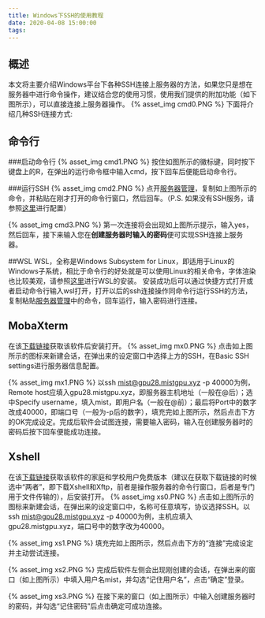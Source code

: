 ```yaml
---
title: Windows下SSH的使用教程
date: 2020-04-08 15:00:00
tags:
---
```

## 概述
本文将主要介绍Windows平台下各种SSH连接上服务器的方法，如果您只是想在服务器中进行命令操作，建议结合您的使用习惯，使用我们提供的附加功能（如下图所示），可以直接连接上服务器操作。
{% asset_img cmd0.PNG %}
下面将介绍几种SSH连接方式:

## 命令行
###启动命令行
{% asset_img cmd1.PNG %}
按住如图所示的徽标键，同时按下键盘上的R，在弹出的运行命令框中输入cmd，按下回车后便能启动命令行。

###运行SSH
{% asset_img cmd2.PNG %}
点开[服务器管理](https://mistgpu.com/user/)，复制如上图所示的命令，并粘贴在刚才打开的命令行窗口，然后回车。（P.S. 如果没有SSH服务，请参照[这里](https://jingyan.baidu.com/article/9158e0002c159ea254122821.html)进行配置）

{% asset_img cmd3.PNG %}
第一次连接将会出现如上图所示提示，输入yes，然后回车，接下来输入您在**创建服务器时输入的密码**便可实现SSH连接上服务器。

##WSL
WSL，全称是Windows Subsystem for Linux，即适用于Linux的Windows子系统，相比于命令行的好处就是可以使用Linux的相关命令，字体渲染也比较美观，请参照[这里](https://jingyan.baidu.com/article/e4d08ffd5849e20fd2f60d93.html)进行WSL的安装。
安装成功后可以通过快捷方式打开或者启动命令行输入wsl打开，打开以后的ssh连接操作同命令行运行SSH的方法，复制粘贴[服务器管理](https://mistgpu.com/user/)中的命令，回车运行，输入密码进行连接。

## MobaXterm
在该[下载链接](https://mobaxterm.mobatek.net/download.html)获取该软件后安装打开。
{% asset_img mx0.PNG %}
点击如上图所示的图标来新建会话，在弹出来的设定窗口中选择上方的SSH，在Basic SSH settings进行服务器信息配置。

{% asset_img mx1.PNG %}
以ssh mist@gpu28.mistgpu.xyz -p 40000为例，Remote host应填入gpu28.mistgpu.xyz，即服务器主机地址（一般在@后）；选中Specify username，填入mist，即用户名（一般在@前）；最后将Port中的数字改成40000，即端口号（一般为-p后的数字），填充完如上图所示，然后点击下方的OK完成设定。完成后软件会试图连接，需要输入密码，输入在创建服务器时的密码后按下回车便能成功连接。

## Xshell
在该[下载链接](https://www.netsarang.com/zh/free-for-home-school/)获取该软件的家庭和学校用户免费版本（建议在获取下载链接的时候选中“两者”，即下载Xshell和Xftp，前者是操作服务器的命令行窗口，后者是专门用于文件传输的），后安装打开。
{% asset_img xs0.PNG %}
点击如上图所示的图标来新建会话，在弹出来的设定窗口中，名称可任意填写，协议选择SSH。以ssh mist@gpu28.mistgpu.xyz -p 40000为例，主机应填入gpu28.mistgpu.xyz，端口号中的数字改为40000。

{% asset_img xs1.PNG %}
填充完如上图所示，然后点击下方的“连接”完成设定并主动尝试连接。

{% asset_img xs2.PNG %}
完成后软件左侧会出现刚创建的会话，在弹出来的窗口（如上图所示）中填入用户名mist，并勾选“记住用户名”，点击“确定”登录。

{% asset_img xs3.PNG %}
在接下来的窗口（如上图所示）中输入创建服务器时的密码，并勾选“记住密码”后点击确定可成功连接。
